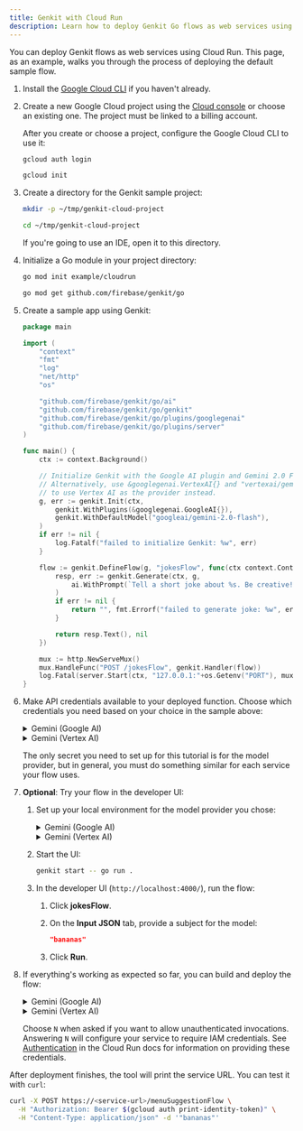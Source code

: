 ```yaml
---
title: Genkit with Cloud Run
description: Learn how to deploy Genkit Go flows as web services using Cloud Run.
---
```


You can deploy Genkit flows as web services using Cloud Run. This page,
as an example, walks you through the process of deploying the default sample
flow.

1.  Install the [Google Cloud CLI](https://cloud.google.com/sdk/docs/install) if
    you haven't already.

2.  Create a new Google Cloud project using the
    [Cloud console](https://console.cloud.google.com) or choose an existing one.
    The project must be linked to a billing account.

    After you create or choose a project, configure the Google Cloud CLI to use
    it:

    ```bash
    gcloud auth login

    gcloud init
    ```

3.  Create a directory for the Genkit sample project:

    ```bash
    mkdir -p ~/tmp/genkit-cloud-project

    cd ~/tmp/genkit-cloud-project
    ```

    If you're going to use an IDE, open it to this directory.

4.  Initialize a Go module in your project directory:

    ```bash
    go mod init example/cloudrun

    go mod get github.com/firebase/genkit/go
    ```

5.  Create a sample app using Genkit:

    ```go
    package main

    import (
        "context"
        "fmt"
        "log"
        "net/http"
        "os"

        "github.com/firebase/genkit/go/ai"
        "github.com/firebase/genkit/go/genkit"
        "github.com/firebase/genkit/go/plugins/googlegenai"
        "github.com/firebase/genkit/go/plugins/server"
    )

    func main() {
        ctx := context.Background()

        // Initialize Genkit with the Google AI plugin and Gemini 2.0 Flash.
        // Alternatively, use &googlegenai.VertexAI{} and "vertexai/gemini-2.0-flash"
        // to use Vertex AI as the provider instead.
        g, err := genkit.Init(ctx,
            genkit.WithPlugins(&googlegenai.GoogleAI{}),
            genkit.WithDefaultModel("googleai/gemini-2.0-flash"),
        )
        if err != nil {
            log.Fatalf("failed to initialize Genkit: %w", err)
        }

        flow := genkit.DefineFlow(g, "jokesFlow", func(ctx context.Context, topic string) (string, error) {
            resp, err := genkit.Generate(ctx, g,
                ai.WithPrompt(`Tell a short joke about %s. Be creative!`, topic),
            )
            if err != nil {
                return "", fmt.Errorf("failed to generate joke: %w", err)
            }

            return resp.Text(), nil
        })

        mux := http.NewServeMux()
        mux.HandleFunc("POST /jokesFlow", genkit.Handler(flow))
        log.Fatal(server.Start(ctx, "127.0.0.1:"+os.Getenv("PORT"), mux))
    }
    ```

6.  Make API credentials available to your deployed function. Choose which
    credentials you need based on your choice in the sample above:

    <details>
    <summary>Gemini (Google AI)</summary>

    1.  Make sure Google AI is
        [available in your region](https://ai.google.dev/available_regions).

    2.  [Generate an API key](https://aistudio.google.com/app/apikey) for the
        Gemini API using Google AI Studio.

    3.  Make the API key available in the Cloud Run environment:

        1.  In the Cloud console, enable the
            [Secret Manager API](https://console.cloud.google.com/apis/library/secretmanager.googleapis.com?project=_).
        2.  On the
            [Secret Manager](https://console.cloud.google.com/security/secret-manager?project=_)
            page, create a new secret containing your API key.
        3.  After you create the secret, on the same page, grant your default
            compute service account access to the secret with the
            **Secret Manager Secret Accessor** role. (You can look up the name
            of the default compute service account on the IAM page.)

        In a later step, when you deploy your service, you will need to
        reference the name of this secret.

    </details>

    <details>
    <summary>Gemini (Vertex AI)</summary>

    1.  In the Cloud console,
        [Enable the Vertex AI API](https://console.cloud.google.com/apis/library/aiplatform.googleapis.com?project=_)
        for your project.

    2.  On the [IAM](https://console.cloud.google.com/iam-admin/iam?project=_)
        page, ensure that the **Default compute service account** is granted
        the **Vertex AI User** role.

    </details>

    The only secret you need to set up for this tutorial is for the model
    provider, but in general, you must do something similar for each service
    your flow uses.

7.  **Optional**: Try your flow in the developer UI:

    1.  Set up your local environment for the model provider you chose:

        <details>
        <summary>Gemini (Google AI)</summary>

        ```bash
        export GEMINI_API_KEY=<your API key>
        ```

        </details>

        <details>
        <summary>Gemini (Vertex AI)</summary>

        ```bash
        export GOOGLE_CLOUD_PROJECT=<your project ID>

        export GOOGLE_CLOUD_LOCATION=us-central1

        gcloud auth application-default login
        ```

        </details>

    2.  Start the UI:

        ```bash
        genkit start -- go run .
        ```

    3.  In the developer UI (`http://localhost:4000/`), run the flow:

        1.  Click **jokesFlow**.

        2.  On the **Input JSON** tab, provide a subject for the model:

            ```json
            "bananas"
            ```

        3.  Click **Run**.

8.  If everything's working as expected so far, you can build and deploy the
    flow:

    <details>
    <summary>Gemini (Google AI)</summary>

    ```bash
    gcloud run deploy --port 3400 \
      --update-secrets=GEMINI_API_KEY=<your-secret-name>:latest
    ```

    </details>

    <details>
    <summary>Gemini (Vertex AI)</summary>

    ```bash
    gcloud run deploy --port 3400 \
      --set-env-vars GOOGLE_CLOUD_PROJECT=<your-gcloud-project> \
      --set-env-vars GOOGLE_CLOUD_LOCATION=us-central1
    ```

    (`GOOGLE_CLOUD_LOCATION` configures the Vertex API region you want to
    use.)

    </details>

    Choose `N` when asked if you want to allow unauthenticated invocations.
    Answering `N` will configure your service to require IAM credentials. See
    [Authentication](https://cloud.google.com/run/docs/authenticating/overview)
    in the Cloud Run docs for information on providing these credentials.

After deployment finishes, the tool will print the service URL. You can test
it with `curl`:

```bash
curl -X POST https://<service-url>/menuSuggestionFlow \
  -H "Authorization: Bearer $(gcloud auth print-identity-token)" \
  -H "Content-Type: application/json" -d '"bananas"'
```
